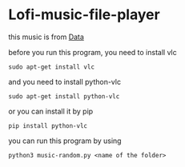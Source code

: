 # Lofi-music-file-player

this music is from <a href="https://lofigirl.com/releases/soothing-breeze/" target="_blank">Data</a>

before you run this program, you need to install vlc


  ``` sudo apt-get install vlc ```

and you need to install python-vlc

  ``` sudo apt-get install python-vlc ```

or you can install it by pip

  ``` pip install python-vlc ```

you can run this program by using

  ``` python3 music-random.py <name of the folder> ```
